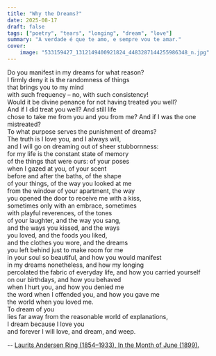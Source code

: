 ```yaml
---
title: "Why the Dreams?"
date: 2025-08-17
draft: false
tags: ["poetry", "tears", "longing", "dream", "love"]
summary: "A verdade é que te amo, e sempre vou te amar."
cover:
    image: "533159427_1312149400921824_4483287144255986348_n.jpg"
---
```


Do you manifest in my dreams for what reason?<br>
I firmly deny it is the randomness of things<br>
that brings you to my mind<br>
with such frequency – no, with such consistency!<br>
Would it be divine penance for not having treated you well?<br>
And if I did treat you well? And still life<br>
chose to take me from you and you from me? And if I was the one mistreated?<br>
To what purpose serves the punishment of dreams?<br>
The truth is I love you, and I always will,<br>
and I will go on dreaming out of sheer stubbornness:<br>
for my life is the constant state of memory<br>
of the things that were ours: of your poses<br>
when I gazed at you, of your scent<br>
before and after the baths, of the shape<br>
of your things, of the way you looked at me<br>
from the window of your apartment, the way<br>
you opened the door to receive me with a kiss,<br>
sometimes only with an embrace, sometimes<br>
with playful reverences, of the tones<br>
of your laughter, and the way you sang,<br>
and the ways you kissed, and the ways<br>
you loved, and the foods you liked,<br>
and the clothes you wore, and the dreams<br>
you left behind just to make room for me<br>
in your soul so beautiful, and how you would manifest<br>
in my dreams nonetheless, and how my longing<br>
percolated the fabric of everyday life, and how you carried yourself<br>
on our birthdays, and how you behaved<br>
when I hurt you, and how you denied me<br>
the word when I offended you, and how you gave me<br>
the world when you loved me.<br>
To dream of you<br>
lies far away from the reasonable world of explanations,<br>
I dream because I love you<br>
and forever I will love, and dream, and weep.

--
[Laurits Andersen Ring (1854–1933), In the Month of June (1899).](https://www.artmajeur.com/salvatore-spucches/en/artworks/7268794/the-hug)